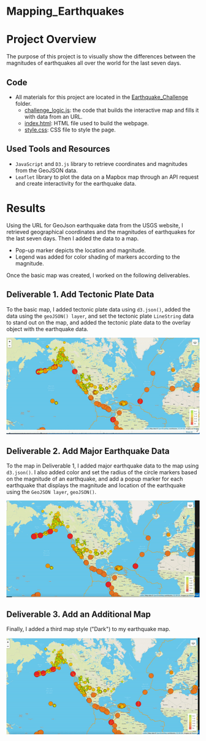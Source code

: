 # Mapping_Earthquakes
# Project Overview
The purpose of this project is to visually show the differences between the magnitudes of earthquakes all over the world for the last seven days.

## Code
- All materials for this project are located in the [Earthquake_Challenge]() folder.
    - [challenge_logic.js](https://github.com/Aigerim-Zh/Mapping_Earthquakes/blob/main/Earthquake_Challenge/static/js/challenge_logic.js): the code that builds the interactive map and fills it with data from an URL.
    - [index.html](https://github.com/Aigerim-Zh/Mapping_Earthquakes/blob/main/Earthquake_Challenge/index.html): HTML file used to build the webpage. 
    - [style.css](https://github.com/Aigerim-Zh/Mapping_Earthquakes/blob/main/Earthquake_Challenge/static/css/style.css): CSS file to style the page.

## Used Tools and Resources
- ```JavaScript``` and ```D3.js``` library to retrieve coordinates and magnitudes from the GeoJSON data.
- ```Leaflet``` library to plot the data on a Mapbox map through an API request and create interactivity for the earthquake data.

# Results

Using the URL for GeoJson earthquake data from the USGS website, I retrieved geographical coordinates and the magnitudes of earthquakes for the last seven days. Then I added the data to a map. 
- Pop-up marker depicts the location and magnitude. 
- Legend was added for color shading of markers according to the magnitude.

Once the basic map was created, I worked on the following deliverables.

## Deliverable 1. Add Tectonic Plate Data
To the basic map, I added tectonic plate data using ```d3.json()```, added the data using the ```geoJSON() layer```, and set the tectonic plate ```LineString``` data to stand out on the map, and added the tectonic plate data to the overlay object with the earthquake data.

![](https://github.com/Aigerim-Zh/Mapping_Earthquakes/blob/main/Earthquake_Challenge/Del1_GIF.gif)

## Deliverable 2. Add Major Earthquake Data
To the map in Deliverable 1, I added major earthquake data to the map using ```d3.json()```. I also added color and set the radius of the circle markers based on the magnitude of an earthquake, and add a popup marker for each earthquake that displays the magnitude and location of the earthquake using the ```GeoJSON layer```, ```geoJSON()```. 

![](https://github.com/Aigerim-Zh/Mapping_Earthquakes/blob/main/Earthquake_Challenge/Del2_GIF.gif)

## Deliverable 3. Add an Additional Map
Finally, I added a third map style ("Dark") to my earthquake map.

![](https://github.com/Aigerim-Zh/Mapping_Earthquakes/blob/main/Earthquake_Challenge/Del3_GIF.gif)